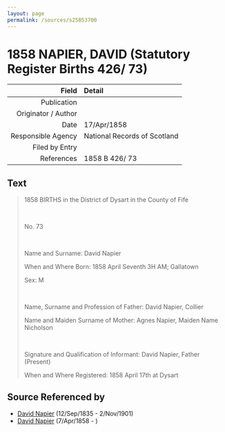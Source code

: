 ```yaml
---
layout: page
permalink: /sources/s25853700
---
```


# 1858 NAPIER, DAVID (Statutory Register Births 426/ 73)

Field | Detail
---:|:---
Publication | 
Originator / Author | 
Date | 17/Apr/1858
Responsible Agency | National Records of Scotland
Filed by Entry | 
References | 1858 B 426/ 73

## Text

> 1858 BIRTHS in the District of Dysart in the County of Fife
>
> <br/>
>
> No. 73
>
> <br/>
>
> Name and Surname: David Napier
>
> When and Where Born: 1858 April Seventh 3H AM; Gallatown
>
> Sex: M
>
> <br/>
>
> Name, Surname and Profession of Father: David Napier, Collier
>
> Name and Maiden Surname of Mother: Agnes Napier, Maiden Name Nicholson
>
> <br/>
>
> Signature and Qualification of Informant: David Napier, Father (Present)
>
> When and Where Registered: 1858 April 17th at Dysart
>

## Source Referenced by

* [David Napier](../people/@41697732@-david-napier-b1835-9-12-d1901-11-2.md) (12/Sep/1835 - 2/Nov/1901)
* [David Napier](../people/@97555316@-david-napier-b1858-4-7-d.md) (7/Apr/1858 - )

